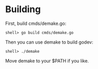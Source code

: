 Building
========

  First, build cmds/demake.go:

    shell> go build cmds/demake.go

  Then you can use demake to build godev:

    shell> ./demake

  Move demake to your $PATH if you like.
